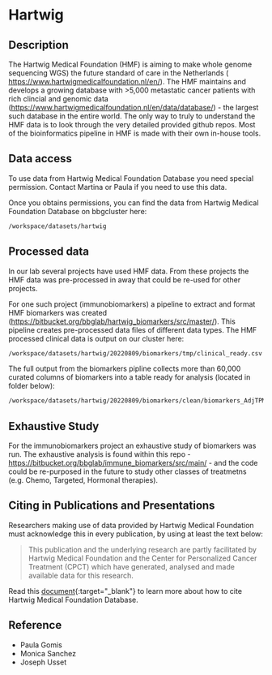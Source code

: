 # Hartwig

## Description

The Hartwig Medical Foundation (HMF) is aiming to make whole genome sequencing WGS) the future standard of care in the
Netherlands ( <https://www.hartwigmedicalfoundation.nl/en/>). The HMF maintains and develops a growing database
with >5,000 metastatic cancer patients with rich clincial and genomic data
(<https://www.hartwigmedicalfoundation.nl/en/data/database/>) - the largest such database in the entire world.
The only way to truly to understand the HMF data is to look through the very detailed provided github repos.
Most of the bioinformatics pipeline in HMF is made with their own in-house tools.

## Data access

To use data from Hartwig Medical Foundation Database you need special permission. Contact Martina or
Paula if you need to use this data.

Once you obtains permissions, you can find the data from Hartwig Medical Foundation Database on bbgcluster here:

```bash
/workspace/datasets/hartwig
```

## Processed data

In our lab several projects have used HMF data. From these projects the HMF data was pre-processed in away that
could be re-used for other projects.  

For one such project (immunobiomarkers) a pipeline to extract and format HMF biomarkers was created
(<https://bitbucket.org/bbglab/hartwig_biomarkers/src/master/>). This pipeline creates pre-processed data files of
different data types. The HMF processed clinical data is output on our cluster here:

```bash
/workspace/datasets/hartwig/20220809/biomarkers/tmp/clinical_ready.csv
```

The full output from the biomarkers pipline collects more than 60,000 curated columns of biomarkers into a table
ready for analysis (located in folder below):

```bash
/workspace/datasets/hartwig/20220809/biomarkers/clean/biomarkers_AdjTPM.csv
```

## Exhaustive Study

For the immunobiomarkers project an exhaustive study of biomarkers was run. The exhaustive analysis is found
within this repo - <https://bitbucket.org/bbglab/immune_biomarkers/src/main/> - and the code could be re-purposed in
the future to study other classes of treatmetns (e.g. Chemo, Targeted, Hormonal therapies).

## Citing in Publications and Presentations

Researchers making use of data provided by Hartwig Medical Foundation must acknowledge this in every publication,
by using at least the text below:

> This publication and the underlying research are partly facilitated by Hartwig Medical Foundation and the Center
> for Personalized Cancer Treatment (CPCT) which have generated, analysed and made available data for this research.

Read this [document](https://www.hartwigmedicalfoundation.nl/wp-content/uploads/2022/01/Publication-Policy-Annex-IV-License-Agreement-EN.pdf){:target="_blank"} <!-- markdownlint-disable MD013 -->
to learn more about how to cite Hartwig Medical Foundation Database.

## Reference

- Paula Gomis
- Monica Sanchez
- Joseph Usset
